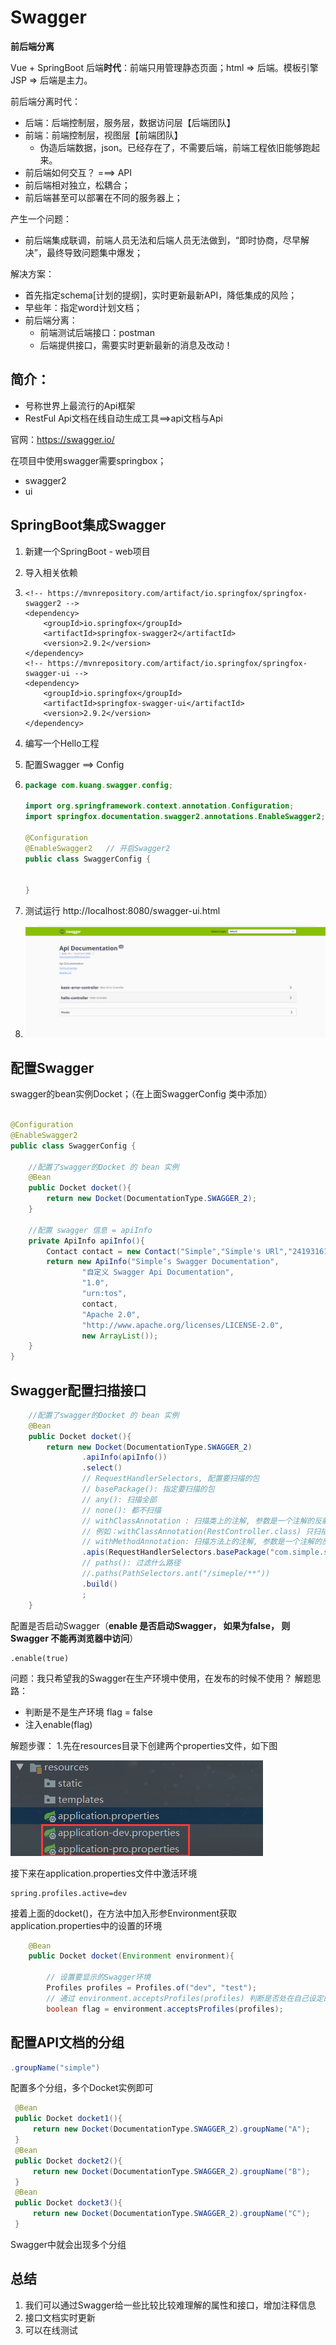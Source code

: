 # Swagger



**前后端分离**

Vue + SpringBoot
后端**时代**：前端只用管理静态页面；html ⇒ 后端。模板引擎JSP ⇒ 后端是主力。

前后端分离时代：

- 后端：后端控制层，服务层，数据访问层【后端团队】
- 前端：前端控制层，视图层【前端团队】
  - 伪造后端数据，json。已经存在了，不需要后端，前端工程依旧能够跑起来。
- 前后端如何交互？ ===> API
- 前后端相对独立，松耦合；
- 前后端甚至可以部署在不同的服务器上；

产生一个问题：

- 前后端集成联调，前端人员无法和后端人员无法做到，“即时协商，尽早解决”，最终导致问题集中爆发；

解决方案：

- 首先指定schema[计划的提纲]，实时更新最新API，降低集成的风险；
- 早些年：指定word计划文档；
- 前后端分离：
  - 前端测试后端接口：postman
  - 后端提供接口，需要实时更新最新的消息及改动！



## 简介：

- 号称世界上最流行的Api框架
- RestFul Api文档在线自动生成工具==>api文档与Api

官网：https://swagger.io/

在项目中使用swagger需要springbox；

- swagger2
- ui

## SpringBoot集成Swagger

1. 新建一个SpringBoot - web项目

2. 导入相关依赖

3. ```properties
   <!-- https://mvnrepository.com/artifact/io.springfox/springfox-swagger2 -->
   <dependency>
       <groupId>io.springfox</groupId>
       <artifactId>springfox-swagger2</artifactId>
       <version>2.9.2</version>
   </dependency>
   <!-- https://mvnrepository.com/artifact/io.springfox/springfox-swagger-ui -->
   <dependency>
       <groupId>io.springfox</groupId>
       <artifactId>springfox-swagger-ui</artifactId>
       <version>2.9.2</version>
   </dependency>
   ```

4. 编写一个Hello工程

5. 配置Swagger ==> Config

6. ```java
   package com.kuang.swagger.config;
   
   import org.springframework.context.annotation.Configuration;
   import springfox.documentation.swagger2.annotations.EnableSwagger2;
   
   @Configuration
   @EnableSwagger2   // 开启Swagger2
   public class SwaggerConfig {
   
       
   }
   
   ```

7. 测试运行 http://localhost:8080/swagger-ui.html

8. ![image-20210328112600790](Swagger.assets/image-20210328112600790-1616901969847.png)

## 配置Swagger



swagger的bean实例Docket；（在上面SwaggerConfig 类中添加）

```java

@Configuration
@EnableSwagger2
public class SwaggerConfig {

    //配置了swagger的Docket 的 bean 实例
    @Bean
    public Docket docket(){
        return new Docket(DocumentationType.SWAGGER_2);
    }

    //配置 swagger 信息 = apiInfo
    private ApiInfo apiInfo(){
        Contact contact = new Contact("Simple","Simple's URl","2419316154@qq.com");
        return new ApiInfo("Simple‘s Swagger Documentation",
                "自定义 Swagger Api Documentation",
                "1.0",
                "urn:tos",
                contact,
                "Apache 2.0",
                "http://www.apache.org/licenses/LICENSE-2.0",
                new ArrayList());
    }
}
```

## Swagger配置扫描接口

```java
    //配置了swagger的Docket 的 bean 实例
    @Bean
    public Docket docket(){
        return new Docket(DocumentationType.SWAGGER_2)
                .apiInfo(apiInfo())
                .select()
                // RequestHandlerSelectors, 配置要扫描的包
                // basePackage(): 指定要扫描的包
                // any(): 扫描全部
                // none(): 都不扫描
                // withClassAnnotation : 扫描类上的注解, 参数是一个注解的反射对象
                // 例如：withClassAnnotation(RestController.class) 只扫描类上有@RestController的生成文档
                // withMethodAnnotation: 扫描方法上的注解, 参数是一个注解的反射对象
                .apis(RequestHandlerSelectors.basePackage("com.simple.swaggerlearn.controller"))
                // paths(): 过滤什么路径
                //.paths(PathSelectors.ant("/simeple/**"))
                .build()
                ;
    }
```

配置是否启动Swagger（**enable 是否启动Swagger， 如果为false， 则Swagger 不能再浏览器中访问**）

```jade
.enable(true)
```



问题：我只希望我的Swagger在生产环境中使用，在发布的时候不使用？
解题思路：

- 判断是不是生产环境 flag = false
- 注入enable(flag)

解题步骤：
1.先在resources目录下创建两个properties文件，如下图

![在这里插入图片描述](Swagger.assets/20210122162603350-1616903688136.png)

接下来在application.properties文件中激活环境

```properties
spring.profiles.active=dev
```

接着上面的docket()，在方法中加入形参Environment获取application.properties中的设置的环境

```java
    @Bean
    public Docket docket(Environment environment){

        // 设置要显示的Swagger环境
        Profiles profiles = Profiles.of("dev", "test");
        // 通过 environment.acceptsProfiles(profiles) 判断是否处在自己设定的环境当中
        boolean flag = environment.acceptsProfiles(profiles);
```

## 配置API文档的分组



```java
.groupName("simple")
```



配置多个分组，多个Docket实例即可

```java
 @Bean
 public Docket docket1(){
     return new Docket(DocumentationType.SWAGGER_2).groupName("A");
 }
 @Bean
 public Docket docket2(){
     return new Docket(DocumentationType.SWAGGER_2).groupName("B");
 }
 @Bean
 public Docket docket3(){
     return new Docket(DocumentationType.SWAGGER_2).groupName("C");
 }

```

Swagger中就会出现多个分组





## 总结

1. 我们可以通过Swagger给一些比较比较难理解的属性和接口，增加注释信息
2. 接口文档实时更新
3. 可以在线测试